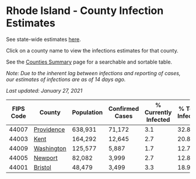 # Rhode Island - County Infection Estimates

See state-wide estimates [here](/infections/us-ri).

Click on a county name to view the infections estimates for that county.

See the [Counties Summary](/infections/summary-counties) page for a searchable and sortable table.

*Note: Due to the inherent lag between infections and reporting of cases, our estimates of infections are as of 14 days ago.*

*Last updated: January 27, 2021*

|   FIPS Code |                   County |   Population |   Confirmed Cases |   % Currently Infected |   % Total Infected |
|-------------|--------------------------|--------------|-------------------|------------------------|--------------------|
|       44007 | [Providence](providence) |      638,931 |            71,172 |                    3.1 |               32.8 |
|       44003 |             [Kent](kent) |      164,292 |            12,645 |                    2.7 |               20.8 |
|       44009 | [Washington](washington) |      125,577 |             5,887 |                    1.7 |               12.7 |
|       44005 |       [Newport](newport) |       82,082 |             3,999 |                    2.7 |               12.8 |
|       44001 |       [Bristol](bristol) |       48,479 |             3,499 |                    3.3 |               18.9 |